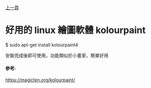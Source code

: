[上一頁](https://jian-hong-wu.github.io/blog/)

# 好用的 linux 繪圖軟體 kolourpaint

$ sudo apt-get install kolourpaint4

安裝完成後即可使用，功能類似於小畫家，簡單好用

#### 參考:

https://magiclen.org/kolourpaint/
